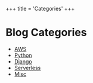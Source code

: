 +++
title = 'Categories'
+++

# Blog Categories

- [AWS](/categories/aws/)
- [Python](/categories/python/)
- [Django](/categories/django/)
- [Serverless](/categories/serverless/)
- [Misc](/categories/misc/)
